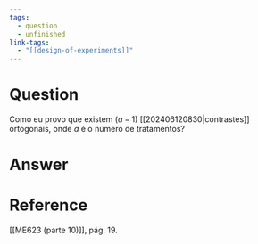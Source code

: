 ```yaml
---
tags:
  - question
  - unfinished
link-tags:
  - "[[design-of-experiments]]"
---
```

# Question
Como eu provo que existem $(a - 1)$ [[202406120830|contrastes]] ortogonais, onde $a$ é o número de tratamentos?

# Answer


# Reference
[[ME623 (parte 10)]], pág. 19.
